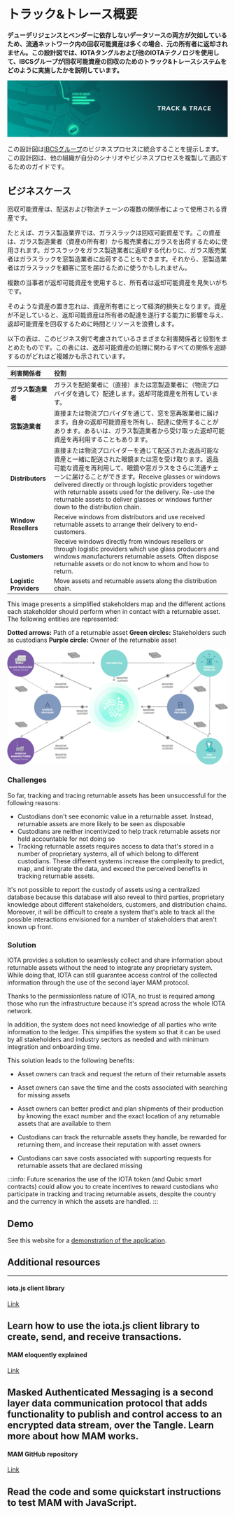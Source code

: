 # トラック&トレース概要
<!-- # Track and trace overview -->

**デューデリジェンスとベンダーに依存しないデータソースの両方が欠如しているため、流通ネットワーク内の回収可能資産は多くの場合、元の所有者に返却されません。この設計図では、IOTAタングルおよび他のIOTAテクノロジを使用して、IBCSグループが回収可能資産の回収のためのトラック&トレースシステムをどのように実施したかを説明しています。**
<!-- **Due to a lack of both due diligence and a vendor-neutral data source, returnable assets that are used within distribution networks are often not returned to their original owners. This blueprint describes how the IBCS Group implemented a track and trace system for recovery of returnable assets, using the IOTA Tangle and other IOTA technologies.** -->

![Track and Trace](../images/track-and-trace-thumbnail.png)

この設計図は[IBCSグループ](https://www.ibcsgroup.com/)のビジネスプロセスに統合することを提示します。この設計図は、他の組織が自分のシナリオやビジネスプロセスを複製して適応するためのガイドです。
<!-- We present the integration of this blueprint in [IBCS Group](https://www.ibcsgroup.com/) business processes. This blueprint is a guide for other organizations to replicate and adapt for their own scenarios and business processes. -->

## ビジネスケース
<!-- ## Business case -->

回収可能資産は、配送および物流チェーンの複数の関係者によって使用される資産です。
<!-- A returnable asset is an asset that's used by multiple parties in the distribution and logistics chain. -->

たとえば、ガラス製造業界では、ガラスラックは回収可能資産です。この資産は、ガラス製造業者（資産の所有者）から販売業者にガラスを出荷するために使用されます。ガラスラックをガラス製造業者に返却する代わりに、ガラス販売業者はガラスラックを窓製造業者に出荷することもできます。それから、窓製造業者はガラスラックを顧客に窓を届けるために使うかもしれません。
<!-- For example, in the glass manufacturing industry, a glass rack is a returnable asset. This asset is used to ship glasses from a glass producer (owner of the asset) to a distributor. Instead of returning the glass rack to the glass producers, the glass distributors might use them to ship other glasses to a window manufacturer. Then, the window manufacturers might use it to deliver windows to their customers. -->

複数の当事者が返却可能資産を使用すると、所有者は返却可能資産を見失いがちです。
<!-- When multiple parties use a returnable asset, it's easy for the owner to lose track of it. -->

そのような資産の置き忘れは、資産所有者にとって経済的損失となります。資産が不足していると、返却可能資産は所有者の配達を遂行する能力に影響を与え、返却可能資産を回収するために時間とリソースを浪費します。
<!-- Misplacement of such assets represents an economic loss for asset owners. When assets are missing, it affects the owners ability to fulfil deliveries and wastes their time and resources on recovering them. -->

以下の表は、このビジネス例で考慮されているさまざまな利害関係者と役割をまとめたものです。この表には、返却可能資産の処理に関わるすべての関係を追跡するのがどれほど複雑かも示されています。
<!-- The table below summarizes the different stakeholders and roles considered in our example business case. The table also shows how complex it is to keep track of all the relations involved in the handling of returnable assets. -->

| **利害関係者** | **役割** |
| :------------- | :------- |
| **ガラス製造業者** | ガラスを配給業者に（直接）または窓製造業者に（物流プロバイダを通して）配達します。返却可能資産を所有しています。 |
| **窓製造業者** | 直接または物流プロバイダを通じて、窓を窓再販業者に届けます。自身の返却可能資産を所有し、配達に使用することがあります。あるいは、ガラス製造業者から受け取った返却可能資産を再利用することもあります。 |
| **Distributors** | 直接または物流プロバイダーを通じて配送された返品可能な資産と一緒に配送された眼鏡または窓を受け取ります。返品可能な資産を再利用して、眼鏡や窓ガラスをさらに流通チェーンに届けることができます。Receive glasses or windows delivered directly or through logistic providers together with returnable assets used for the delivery. Re-use the returnable assets to deliver glasses or windows further down to the distribution chain. |
| **Window Resellers** | Receive windows from distributors and use received returnable assets to arrange their delivery to end-customers. |
| **Customers** | Receive windows directly from windows resellers or through logistic providers which use glass producers and windows manufacturers returnable assets. Often dispose returnable assets or do not know to whom and how to return. |
| **Logistic Providers** | Move assets and returnable assets along the distribution chain. |

This image presents a simplified stakeholders map and the different actions each stakeholder should perform when in contact with a returnable asset. The following entities are represented:

**Dotted arrows:** Path of a returnable asset
**Green circles:** Stakeholders such as custodians
**Purple circle:** Owner of the returnable asset

![Returnable assets stakeholder map](../images/track-and-trace-returnable-assets-stakeholders.png)

### Challenges

So far, tracking and tracing returnable assets has been unsuccessful for the following reasons:

- Custodians don't see economic value in a returnable asset. Instead, returnable assets are more likely to be seen as disposable
- Custodians are neither incentivized to help track returnable assets nor held accountable for not doing so
- Tracking returnable assets requires access to data that's stored in a number of proprietary systems, all of which belong to different custodians. These different systems increase the complexity to predict, map, and integrate the data, and exceed the perceived benefits in tracking returnable assets.

It's not possible to report the custody of assets using a centralized database because this database will also reveal to third parties, proprietary knowledge about different stakeholders, customers, and distribution chains. Moreover, it will be difficult to create a system that's able to track all the possible interactions envisioned for a number of stakeholders that aren't known up front.

### Solution

IOTA provides a solution to seamlessly collect and share information about returnable assets without the need to integrate any proprietary system. While doing that, IOTA can still guarantee access control of the collected information through the use of the second layer MAM protocol.

Thanks to the permissionless nature of IOTA, no trust is required among those who run the infrastructure because it's spread across the whole IOTA network.

In addition, the system does not need knowledge of all parties who write information to the ledger. This simplifies the system so that it can be used by all stakeholders and industry sectors as needed and with minimum integration and onboarding time.

This solution leads to the following benefits:

- Asset owners can track and request the return of their returnable assets

- Asset owners can save the time and the costs associated with searching for missing assets

- Asset owners can better predict and plan shipments of their production by knowing the exact number and the exact location of any returnable assets that are available to them

- Custodians can track the returnable assets they handle, be rewarded for returning them, and increase their reputation with asset owners

- Custodians can save costs associated with supporting requests for returnable assets that are declared missing

:::info:
Future scenarios the use of the IOTA token (and Qubic smart contracts) could allow you to create incentives to reward custodians who participate in tracking and tracing returnable assets, despite the country and the currency in which the assets are handled.
:::

## Demo

See this website for a [demonstration of the application](http://tradedemo.iota.org).
 	 	 
## Additional resources

---------------
#### iota.js client library ####
[Link](root://iota-js/0.1/README.md)

Learn how to use the iota.js client library to create, send, and receive transactions.
---
#### MAM eloquently explained ####
[Link](https://blog.iota.org/introducing-masked-authenticated-messaging-e55c1822d50e)

Masked Authenticated Messaging is a second layer data communication protocol that adds functionality to publish and control access to an encrypted data stream, over the Tangle. Learn more about how MAM works.
---
#### MAM GitHub repository ####
[Link](https://github.com/iotaledger/mam.client.js)

Read the code and some quickstart instructions to test MAM with JavaScript.
---------------
